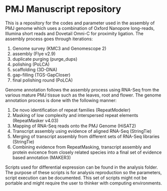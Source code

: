 # PMJ Manuscript repository

This is a repository for the codes and parameter used in the assembly of PMJ genome which uses a combination of Oxford Nanopore long-reads, Illumina short reads and Dovetail Omni-C for proximity ligation. The assembly process goes through iterations: 

1. Genome survey (KMC3 and Genomescope 2)
1. assembly (Flye v2.9)
2. duplicate purging (purge_dups)
3. polishing (PoLCA)
4. scaffolding (3D-DNA)
5. gap-filling  (TGS-GapCloser)
6. final polishing round (PoLCA)

Genome annotation follows the assembly process using RNA-Seq from the various mature PMJ tissue such as the leaves, root and flower. The genome annotation process is done with the following manner:

1. De novo identification of repeat families (RepeatModeler)
2. Masking of low complexity and interspersed repeat elements (RepeatMasker v4.03)
3. Mapping of RNA-Seq reads onto the PMJ Genome (HiSAT2)
4. Transcript assembly using evidence of aligned RNA-Seq (StringTie)
5. Merging of transcript assembly from different sets of RNA-Seq libraries (StringTie)
6. Combining evidence from RepeatMasking, transcript assembly and protein evicence from closely related species into a final set of evidence based annotation (MAKER3)

Scripts used for differential expression can be found in the analysis folder.
The purpose of these scripts is for analysis reproduction so the parameters, script execution can be documented. This set of scripts might not be portable and might require the user to thinker with computing environments.


